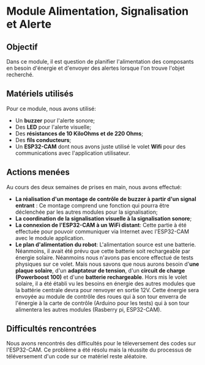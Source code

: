 # Module Alimentation, Signalisation et Alerte

## Objectif
Dans ce module, il est question de planifier l'alimentation des composants en besoin d'énergie et d'envoyer des alertes lorsque l'on trouve l'objet recherché.

## Matériels utilisés
Pour ce module, nous avons utilisé:
-   Un **buzzer** pour l'alerte sonore;
-   Des **LED** pour l'alerte visuelle;
-   Des **résistances de 10 KiloOhms et de 220 Ohms**;
-   Des **fils conducteurs**;
-   Un **ESP32-CAM** dont nous avons juste utilisé le volet **Wifi** pour des communications avec l'application utilisateur.

##  Actions menées
Au cours des deux semaines de prises en main, nous avons effectué:
-   **La réalisation d'un montage de contrôle de buzzer à partir d'un signal entrant** : Ce montage comprend une fonction qui pourra être déclenchée par les autres modules pour la signalisation;
-   **La coordination de la signalisation visuelle à la signalisation sonore**;
-   **La connexion de l'ESP32-CAM à un WiFi distant**: Cette partie à été effectuée pour pouvoir communiquer via Internet avec l'ESP32-CAM avec le module application.
-   **Le plan d'alimentation du robot**: L'alimentation source est une batterie. Néanmoins, il avait été prévu que cette batterie soit rechargeable par énergie solaire. Néanmoins nous n'avons pas encore effectué de tests physiques sur ce volet. Mais nous savons que nous aurons besoin d'**une plaque solaire**, d'un **adaptateur de tension**, d'un **circuit de charge (Powerboost 100)** et d'une **batterie rechargeable**.
Hors mis le volet solaire, il a été établi vu les besoins en énergie des autres modules que la battérie centrale devra pour renvoyer en sortie 12V. Cette énergie sera envoyée au module de contrôle des roues qui à son tour enverra de l'énergie à la carte de contrôle (Arduino pour les tests) qui à son tour alimentera les autres modules (Rasberry pi, ESP32-CAM). 

## Difficultés rencontrées
Nous avons rencontrés des difficultés pour le téleversement des codes sur l'ESP32-CAM. Ce problème a été résolu mais la réussite du processus de téléversement d'un code sur ce matériel reste aléatoire.